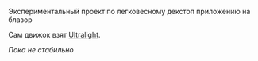 Экспериментальный проект по легковесному декстоп приложению на блазор

Сам движок взят [Ultralight](https://ultralig.ht).

*Пока не стабильно*

